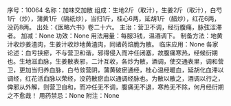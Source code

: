 序号：10064
名称：加味交加散
组成：生地2斤（取汁），生姜2斤（取汁），白芍1斤（炒），蒲黄1斤（隔纸炒），当归1斤，桂心6两，延胡1斤（醋炒），红花6两，没药8两。
出处：《医略六书》卷二十六。
主治：营卫不调，经衍腹痛，脉弦涩滞者。
加减：None
功效：None
用法用量：每服3钱，温酒调下。
制备方法：地黄汁收炒姜渣肉，生姜汁收炒地黄渣肉，同诸药焙脆为散。
临床应用：None
各家论述：血亏挟瘀，不与营卫和谐，邪得侵入而冲任闭塞，故腹痛寒热，经候衍期也。生地滋血脉，生姜散表邪，二汁互收，各炒为散，酒调，使交通表里，调和营卫，更加当归养血脉，白芍敛营阴，蒲黄破瘀通经，桂心温经暖血，延胡化血滞以调经，红花活血脉以荣经，没药散瘀血以通调经脉也。为散以散之，酒调以行之，俾邪从外解，则营卫自和，而冲任无不调，腹痛无不退，寒热无不除，何月经衍期之不愈哉！
用药禁忌：None
附注：None
